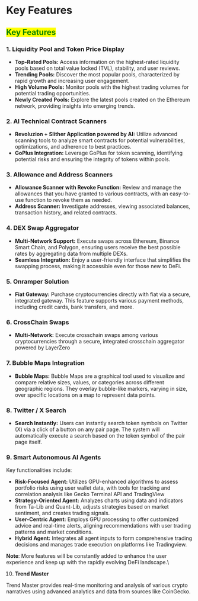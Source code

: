 # Key Features

## <mark style="color:green;">Key Features</mark>

### 1. Liquidity Pool and Token Price Display

* **Top-Rated Pools:** Access information on the highest-rated liquidity pools based on total value locked (TVL), stability, and user reviews.
* **Trending Pools:** Discover the most popular pools, characterized by rapid growth and increasing user engagement.
* **High Volume Pools:** Monitor pools with the highest trading volumes for potential trading opportunities.
* **Newly Created Pools:** Explore the latest pools created on the Ethereum network, providing insights into emerging trends.

### 2. AI Technical Contract Scanners

* **Revoluzion + Slither Application powered by AI:** Utilize advanced scanning tools to analyze smart contracts for potential vulnerabilities, optimizations, and adherence to best practices.
* **GoPlus Integration:** Leverage GoPlus for token scanning, identifying potential risks and ensuring the integrity of tokens within pools.

### 3. Allowance and Address Scanners

* **Allowance Scanner with Revoke Function:** Review and manage the allowances that you have granted to various contracts, with an easy-to-use function to revoke them as needed.
* **Address Scanner:** Investigate addresses, viewing associated balances, transaction history, and related contracts.

### 4. DEX Swap Aggregator

* **Multi-Network Support:** Execute swaps across Ethereum, Binance Smart Chain, and Polygon, ensuring users receive the best possible rates by aggregating data from multiple DEXs.
* **Seamless Integration:** Enjoy a user-friendly interface that simplifies the swapping process, making it accessible even for those new to DeFi.

### 5. Onramper Solution

* **Fiat Gateway:** Purchase cryptocurrencies directly with fiat via a secure, integrated gateway. This feature supports various payment methods, including credit cards, bank transfers, and more.

### 6. CrossChain Swaps

* **Multi-Network:** Execute crosschain swaps among various cryptocurrencies through a secure, integrated crosschain aggregator powered by LayerZero

### 7. Bubble Maps Integration

* **Bubble Maps:** Bubble Maps are a graphical tool used to visualize and compare relative sizes, values, or categories across different geographic regions. They overlay bubble-like markers, varying in size, over specific locations on a map to represent data points.

### 8. Twitter / X Search

* **Search Instantly:** Users can instantly search token symbols on Twitter (X) via a click of a button on any pair page. The system will automatically execute a search based on the token symbol of the pair page itself.

### 9. Smart Autonomous AI Agents

Key functionalities include:

* **Risk-Focused Agent:** Utilizes GPU-enhanced algorithms to assess portfolio risks using user wallet data, with tools for tracking and correlation analysis like Gecko Terminal API and TradingView
* **Strategy-Oriented Agent:** Analyzes charts using data and indicators from Ta-Lib and Quant-Lib, adjusts strategies based on market sentiment, and creates trading signals.
* **User-Centric Agent:** Employs GPU processing to offer customized advice and real-time alerts, aligning recommendations with user trading patterns and market conditions.
* **Hybrid Agent:** Integrates all agent inputs to form comprehensive trading decisions and manages trade execution on platforms like Tradingview.

**Note**: More features will be constantly added to enhance the user experience and keep up with the rapidly evolving DeFi landscape.\


10. **Trend Master**

Trend Master provides real-time monitoring and analysis of various crypto narratives using advanced analytics and data from sources like CoinGecko.

